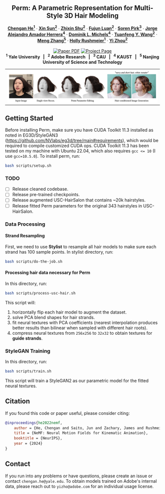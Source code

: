 <p align="center">

  <h2 align="center">Perm: A Parametric Representation for Multi-Style 3D Hair Modeling</h2>
  <p align="center">
    <a href="https://xavierchen34.github.io/"><strong>Chengan He<sup>1</sup></strong></a>
    ·
    <a href="https://scholar.google.com/citations?user=JYVCn3AAAAAJ&hl=en"><strong>Xin Sun<sup>2</sup></strong></a>
    ·
    <a href="https://scholar.google.com/citations?user=8zksQb4AAAAJ&hl=zh-CN"><strong>Zhixin Shu<sup>2</sup></strong></a>
    ·
    <a href="https://shenyujun.github.io/"><strong>Fujun Luan<sup>2</sup></strong></a>
    ·
    <a href="https://scholar.google.com/citations?user=7LhjCn0AAAAJ&hl=en"><strong>Soren Pirk<sup>3</sup></strong></a>
    ·
    <a href="https://hszhao.github.io/"><strong>Jorge Alejandro Amador Herrera<sup>4</sup></strong></a>
    ·
    <a href="https://hszhao.github.io/"><strong>Dominik L. Michels<sup>4</sup></strong></a>
    ·
    <a href="https://hszhao.github.io/"><strong>Tuanfeng Y. Wang<sup>2</sup></strong></a>
    ·
    <a href="https://hszhao.github.io/"><strong>Meng Zhang<sup>5</sup></strong></a>
    ·
    <a href="https://hszhao.github.io/"><strong>Holly Rushmeier<sup>1</sup></strong></a>
    ·
    <a href="https://hszhao.github.io/"><strong>Yi Zhou<sup>2</sup></strong></a>
    <br>
    <br>
        <a href="https://arxiv.org/abs/2307.09481"><img src='https://img.shields.io/badge/arXiv-Perm-red' alt='Paper PDF'></a>
        <a href='https://ali-vilab.github.io/AnyDoor-Page/'><img src='https://img.shields.io/badge/Project_Page-Perm-green' alt='Project Page'></a>
    <br>
    <b><sup>1</sup> Yale University &nbsp; | &nbsp; <sup>2</sup> Adobe Research &nbsp; | &nbsp; <sup>3</sup> CAU &nbsp; | &nbsp; <sup>4</sup> KAUST &nbsp; | &nbsp; <sup>5</sup> Nanjing University of Science and Technology </b>
  </p>
  
  <table align="center">
    <tr>
    <td>
      <img src="perm.png">
    </td>
    </tr>
  </table>

## Getting Started

Before installing Perm, make sure you have CUDA Toolkit 11.3 installed as noted in EG3D/StyleGAN3 (https://github.com/NVlabs/eg3d/tree/main#requirements), which would be required to compile customized CUDA ops.
CUDA Toolkit 11.3 has been tested on my machine with Ubuntu 22.04, which also requires `gcc <= 10` (I use `gcc=10.5.0`). To install perm, run:

```bash
bash scripts/setup.sh
```

### TODO

- [ ] Release cleaned codebase.
- [ ] Release pre-trained checkpoints.
- [ ] Release augmented USC-HairSalon that contains ~20k hairstyles.
- [ ] Release fitted Perm parameters for the original 343 hairstyles in USC-HairSalon.

### Data Processing

#### Strand Resampling

First, we need to use **Stylist** to resample all hair models to make sure each strand has 100 sample points. In stylist directory, run:
```bash
bash scripts/do-the-job.sh
```

#### Processing hair data necessary for Perm

In this directory, run:
```bash
bash scripts/process-usc-hair.sh
```
This script will:
1. horizontally flip each hair model to augment the dataset.
2. solve PCA blend shapes for hair strands.
3. fit neural textures with PCA coefficients (nearest interpolation produces better results than bilinear when sampled with different hair roots).
4. compress neural textures from `256x256` to `32x32` to obtain textures for **guide strands**.

### StyleGAN Training

In this directory, run:
```bash
bash scripts/train.sh
```
This script will train a StyleGAN2 as our parametric model for the fitted neural textures.

## Citation

If you found this code or paper useful, please consider citing:
```bibtex
@inproceedings{he2022nemf,
    author = {He, Chengan and Saito, Jun and Zachary, James and Rushmeier, Holly and Zhou, Yi},
    title = {NeMF: Neural Motion Fields for Kinematic Animation},
    booktitle = {NeurIPS},
    year = {2024}
}
```

## Contact

If you run into any problems or have questions, please create an issue or contact `chengan.he@yale.edu`. To obtain models trained on Adobe's internal data, please reach out to `yizho@adobe.com` for an individual usage license.